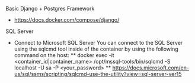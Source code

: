 Basic Django + Postgres Framework

- https://docs.docker.com/compose/django/

SQL Server

- Connect to Microsoft SQL Server You can connect to the SQL Server using the sqlcmd tool inside of the container by using the following command on the host:
  ** docker exec -it <container_id|container_name> /opt/mssql-tools/bin/sqlcmd -S localhost -U sa -P <your_password>
  ** https://docs.microsoft.com/en-us/sql/ssms/scripting/sqlcmd-use-the-utility?view=sql-server-ver15
